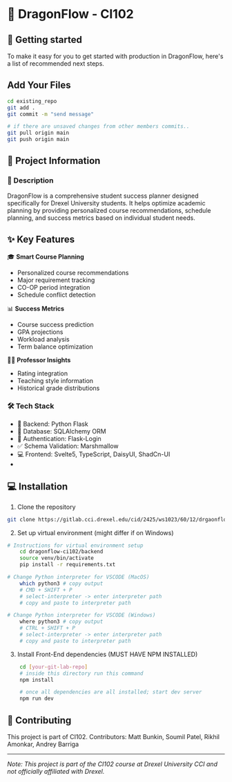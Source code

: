 # 🐲 DragonFlow - CI102

## 🚀 Getting started
To make it easy for you to get started with production in DragonFlow, here's a list of recommended next steps.


## Add Your Files
```bash
cd existing_repo
git add . 
git commit -m "send message"

# if there are unsaved changes from other members commits..
git pull origin main
git push origin main
```

## 📌 Project Information
### 📝 Description
DragonFlow is a comprehensive student success planner designed specifically for Drexel University students. It helps optimize academic planning by providing personalized course recommendations, schedule planning, and success metrics based on individual student needs.

## ✨ Key Features

🎓 **Smart Course Planning**
- Personalized course recommendations
- Major requirement tracking
- CO-OP period integration
- Schedule conflict detection

📊 **Success Metrics**
- Course success prediction
- GPA projections
- Workload analysis
- Term balance optimization

👩‍🏫 **Professor Insights**
- Rating integration
- Teaching style information
- Historical grade distributions

### 🛠️ Tech Stack
- 🐍 Backend: Python Flask
- 💾 Database: SQLAlchemy ORM
- 🔐 Authentication: Flask-Login
- ✅ Schema Validation: Marshmallow
- 💻 Frontend: Svelte5, TypeScript, DaisyUI, ShadCn-UI
- 


## 💻 Installation
1. Clone the repository
```bash
git clone https://gitlab.cci.drexel.edu/cid/2425/ws1023/60/12/drgaonflow-ci102.git
```

2. Set up virtual environment (might differ if on Windows)
```bash
# Instructions for virtual environment setup
    cd dragonflow-ci102/backend
    source venv/bin/activate
    pip install -r requirements.txt

# Change Python interpreter for VSCODE (MacOS)
    which python3 # copy output  
    # CMD + SHIFT + P
    # select-interpreter -> enter interpreter path
    # copy and paste to interpreter path

# Change Python interpreter for VSCODE (Windows)
    where python3 # copy output   
    # CTRL + SHIFT + P
    # select-interpreter -> enter interpreter path
    # copy and paste to interpreter path
```

3. Install Front-End dependencies (MUST HAVE NPM INSTALLED)
```bash
    cd [your-git-lab-repo]
    # inside this directory run this command
    npm install

    # once all dependencies are all installed; start dev server
    npm run dev
```    

## 👥 Contributing
This project is part of CI102. Contributors:
Matt Bunkin, Soumil Patel, Rikhil Amonkar, Andrey Barriga

---
*Note: This project is part of the CI102 course at Drexel University CCI and not officially affiliated with Drexel.*